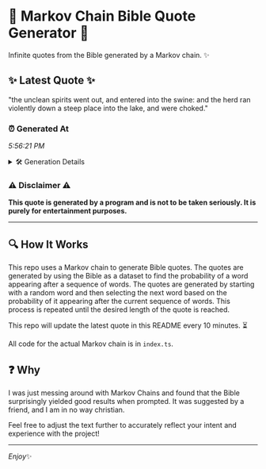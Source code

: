 # 📖 Markov Chain Bible Quote Generator 📖

Infinite quotes from the Bible generated by a Markov chain. ✨

## ✨ Latest Quote ✨
"the unclean spirits went out, and entered into the swine: and the herd ran violently down a steep place into the lake, and were choked."

### ⏰ Generated At
*5:56:21 PM*

<details>
    <summary>🛠️ Generation Details</summary>
    <p>
        <strong>🌱 Seed:</strong> the<br>
        <strong>🔄 Iterations:</strong> 24<br>
        <strong>📜 Context History:</strong><br>[ the ]: unclean<br>[ the, unclean ]: spirits<br>[ the, unclean, spirits ]: went<br>[ the, unclean, spirits, went ]: out,<br>[ the, unclean, spirits, went, out, ]: and<br>[ the, unclean, spirits, went, out,, and ]: entered<br>[ unclean, spirits, went, out,, and, entered ]: into<br>[ spirits, went, out,, and, entered, into ]: the<br>[ went, out,, and, entered, into, the ]: swine:<br>[ out,, and, entered, into, the, swine: ]: and<br>[ and, entered, into, the, swine:, and ]: the<br>[ entered, into, the, swine:, and, the ]: herd<br>[ into, the, swine:, and, the, herd ]: ran<br>[ the, swine:, and, the, herd, ran ]: violently<br>[ swine:, and, the, herd, ran, violently ]: down<br>[ and, the, herd, ran, violently, down ]: a<br>[ the, herd, ran, violently, down, a ]: steep<br>[ herd, ran, violently, down, a, steep ]: place<br>[ ran, violently, down, a, steep, place ]: into<br>[ violently, down, a, steep, place, into ]: the<br>[ down, a, steep, place, into, the ]: lake,<br>[ a, steep, place, into, the, lake, ]: and<br>[ steep, place, into, the, lake,, and ]: were<br>[ place, into, the, lake,, and, were ]: choked.<br>
    </p>
</details>

### ⚠️ Disclaimer ⚠️
**This quote is generated by a program and is not to be taken seriously. It is purely for entertainment purposes.**

---

## 🔍 How It Works

This repo uses a Markov chain to generate Bible quotes. The quotes are generated by using the Bible as a dataset to find the probability of a word appearing after a sequence of words. The quotes are generated by starting with a random word and then selecting the next word based on the probability of it appearing after the current sequence of words. This process is repeated until the desired length of the quote is reached.

This repo will update the latest quote in this README every 10 minutes. ⏳

All code for the actual Markov chain is in `index.ts`.

## ❓ Why

I was just messing around with Markov Chains and found that the Bible surprisingly yielded good results when prompted. 
It was suggested by a friend, and I am in no way christian.

Feel free to adjust the text further to accurately reflect your intent and experience with the project!

---

*Enjoy*✨

